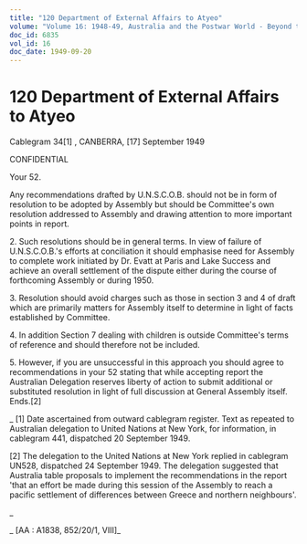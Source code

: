 ```yaml
---
title: "120 Department of External Affairs to Atyeo"
volume: "Volume 16: 1948-49, Australia and the Postwar World - Beyond the Region"
doc_id: 6835
vol_id: 16
doc_date: 1949-09-20
---
```


# 120 Department of External Affairs to Atyeo

Cablegram 34[1] , CANBERRA, [17] September 1949

CONFIDENTIAL

Your 52.

Any recommendations drafted by U.N.S.C.O.B. should not be in form of resolution to be adopted by Assembly but should be Committee's own resolution addressed to Assembly and drawing attention to more important points in report.

2\. Such resolutions should be in general terms. In view of failure of U.N.S.C.O.B.'s efforts at conciliation it should emphasise need for Assembly to complete work initiated by Dr. Evatt at Paris and Lake Success and achieve an overall settlement of the dispute either during the course of forthcoming Assembly or during 1950.

3\. Resolution should avoid charges such as those in section 3 and 4 of draft which are primarily matters for Assembly itself to determine in light of facts established by Committee.

4\. In addition Section 7 dealing with children is outside Committee's terms of reference and should therefore not be included.

5\. However, if you are unsuccessful in this approach you should agree to recommendations in your 52 stating that while accepting report the Australian Delegation reserves liberty of action to submit additional or substituted resolution in light of full discussion at General Assembly itself. Ends.[2]

_ [1] Date ascertained from outward cablegram register. Text as repeated to Australian delegation to United Nations at New York, for information, in cablegram 441, dispatched 20 September 1949.

[2] The delegation to the United Nations at New York replied in cablegram UN528, dispatched 24 September 1949. The delegation suggested that Australia table proposals to implement the recommendations in the report 'that an effort be made during this session of the Assembly to reach a pacific settlement of differences between Greece and northern neighbours'.

_

_ [AA : A1838, 852/20/1, VIII]_
